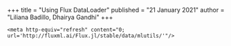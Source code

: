 +++
title = "Using Flux DataLoader"
published = "21 January 2021"
author = "Liliana Badillo, Dhairya Gandhi"
+++

~~~
<meta http-equiv="refresh" content="0; url='http://fluxml.ai/Flux.jl/stable/data/mlutils/'"/>
~~~
